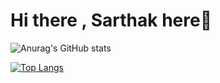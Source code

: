 # Hi there , Sarthak here👋

![Anurag's GitHub stats](https://github-readme-stats.vercel.app/api?username=SarthakDeshmukh13&show_icons=true&theme=radical)

[![Top Langs](https://github-readme-stats.vercel.app/api/top-langs/?username=SarthakDeshmukh13&langs_count=8)](https://github.com/SarthakDeshmukh13/github-readme-stats)
